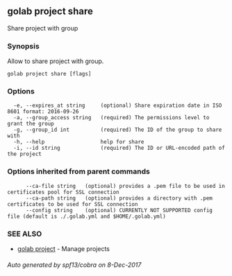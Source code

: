 ## golab project share

Share project with group

### Synopsis


Allow to share project with group.

```
golab project share [flags]
```

### Options

```
  -e, --expires_at string     (optional) Share expiration date in ISO 8601 format: 2016-09-26
  -a, --group_access string   (required) The permissions level to grant the group
  -g, --group_id int          (required) The ID of the group to share with
  -h, --help                  help for share
  -i, --id string             (required) The ID or URL-encoded path of the project
```

### Options inherited from parent commands

```
      --ca-file string   (optional) provides a .pem file to be used in certificates pool for SSL connection
      --ca-path string   (optional) provides a directory with .pem certificates to be used for SSL connection
      --config string    (optional) CURRENTLY NOT SUPPORTED config file (default is ./.golab.yml and $HOME/.golab.yml)
```

### SEE ALSO
* [golab project](golab_project.md)	 - Manage projects

###### Auto generated by spf13/cobra on 8-Dec-2017
